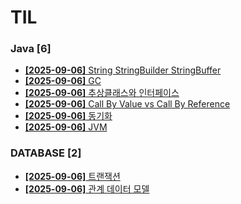 # TIL
 
### Java [6]
- [**[2025-09-06]**  String StringBuilder StringBuffer](https://github.com/A-lass/TIL/blob/main/Java/String_StringBuilder_StringBuffer.md)
- [**[2025-09-06]**  GC](https://github.com/A-lass/TIL/blob/main/Java/GC.md)
- [**[2025-09-06]**  추상클래스와 인터페이스](https://github.com/A-lass/TIL/blob/main/Java/추상클래스와_인터페이스.md)
- [**[2025-09-06]**  Call By Value vs Call By Reference](https://github.com/A-lass/TIL/blob/main/Java/Call_By_Value_vs_Call_By_Reference.md)
- [**[2025-09-06]**  동기화](https://github.com/A-lass/TIL/blob/main/Java/동기화.md)
- [**[2025-09-06]**  JVM](https://github.com/A-lass/TIL/blob/main/Java/JVM.md)
### DATABASE [2]
- [**[2025-09-06]**  트랜잭션](https://github.com/A-lass/TIL/blob/main/DATABASE/트랜잭션.md)
- [**[2025-09-06]**  관계 데이터 모델](https://github.com/A-lass/TIL/blob/main/DATABASE/관계_데이터_모델.md)
